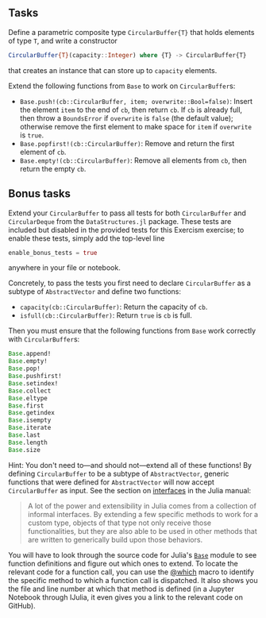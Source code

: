 ## Tasks

Define a parametric composite type `CircularBuffer{T}` that holds elements of type `T`, and
write a constructor
```julia
CircularBuffer{T}(capacity::Integer) where {T} -> CircularBuffer{T}
```
that creates an instance that can store up to `capacity` elements.

Extend the following functions from `Base` to work on `CircularBuffer`s:
- `Base.push!(cb::CircularBuffer, item; overwrite::Bool=false)`: Insert the element `item`
  to the end of `cb`, then return `cb`. If `cb` is already full, then throw a `BoundsError`
  if `overwrite` is `false` (the default value); otherwise remove the first element to make
  space for `item` if `overwrite` is `true`.
- `Base.popfirst!(cb::CircularBuffer)`: Remove and return the first element of `cb`.
- `Base.empty!(cb::CircularBuffer)`: Remove all elements from `cb`, then return the empty
  `cb`.

## Bonus tasks

Extend your `CircularBuffer` to pass all tests for both `CircularBuffer` and `CircularDeque`
from the `DataStructures.jl` package. These tests are included but disabled in the provided
tests for this Exercism exercise; to enable these tests, simply add the top-level line
```julia
enable_bonus_tests = true
```
anywhere in your file or notebook.

Concretely, to pass the tests you first need to declare `CircularBuffer` as a subtype of
`AbstractVector` and define two functions:
- `capacity(cb::CircularBuffer)`: Return the capacity of `cb`.
- `isfull(cb::CircularBuffer)`: Return `true` is `cb` is full.

Then you must ensure that the following functions from `Base` work correctly with
`CircularBuffer`s:
```julia
Base.append!
Base.empty!
Base.pop!
Base.pushfirst!
Base.setindex!
Base.collect
Base.eltype
Base.first
Base.getindex
Base.isempty
Base.iterate
Base.last
Base.length
Base.size
```

Hint: You don't need to—and should not—extend all of these functions! By defining
`CircularBuffer` to be a subtype of `AbstractVector`, generic functions that were defined
for `AbstractVector` will now accept `CircularBuffer` as input. See the section on
[interfaces](https://docs.julialang.org/en/v1/manual/interfaces/#man-interface-array-1) in
the Julia manual:

> A lot of the power and extensibility in Julia comes from a collection of informal
> interfaces. By extending a few specific methods to work for a custom type, objects of that
> type not only receive those functionalities, but they are also able to be used in other
> methods that are written to generically build upon those behaviors.

You will have to look through the source code for Julia's
[`Base`](https://github.com/JuliaLang/julia/tree/master/base) module to see function
definitions and figure out which ones to extend. To locate the relevant code for a function
call, you can use the
[@which](https://docs.julialang.org/en/v1/stdlib/InteractiveUtils/#InteractiveUtils.@which)
macro to identify the specific method to which a function call is dispatched. It also shows
you the file and line number at which that method is defined (in a Jupyter Notebook through
IJulia, it even gives you a link to the relevant code on GitHub).
